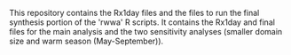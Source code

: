 This repository contains the Rx1day files and the files to run the final synthesis portion of the 'rwwa' R scripts. It contains the Rx1day and final files for the main analysis and the two sensitivity analyses (smaller domain size and warm season (May-September)). 
